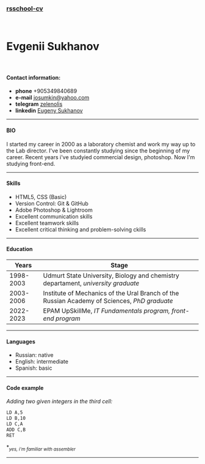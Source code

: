 ### [rsschool-cv](https://zelenolis.github.io/rsschool-cv/)
<br>

# Evgenii Sukhanov

<br>

#### Contact information:

- **phone** +905349840689
- **e-mail** josumkin@yahoo.com
- **telegram** [zelenolis](https://t.me/Zelenolis)
- **linkedin** [Eugeny Sukhanov](https://www.linkedin.com/in/eugeny-sukhanov-a3952b59/)

___

#### BIO
I started my career in 2000 as a laboratory chemist and work my way up to the Lab director. I've been constantly studying since the beginning of my career. Recent years i've studyied commercial design, photoshop. Now I'm studying front-end.

____

#### Skills
- HTML5, CSS (Basic)
- Version Control: Git & GitHub
- Adobe Photoshop & Lightroom
- Excellent communication skills
- Excellent teamwork skills
- Excellent critical thinking and problem-solving ckills

___

#### Education

| Years | Stage |
| ------ | ------ |
| 1998-2003 | Udmurt State University, Biology and chemistry departament, *university graduate* |
| 2003-2006 | Institute of Mechanics of the Ural Branch of the Russian Academy of Sciences, *PhD graduate* |
| 2022-2023 | EPAM UpSkillMe, *IT Fundamentals program, front-end program* |

____

#### Languages

- Russian: native
- English: intermediate
- Spanish: basic

____

#### Code example

*Adding two given integers in the third cell:*
```sh
LD A,5  
LD B,10  
LD C,A  
ADD C,B  
RET  
```
*<sub>*yes, i'm familiar with assembler</sub>*

____
